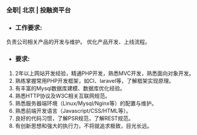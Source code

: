 ### 全职| 北京 | 投融资平台

* ### 工作要求:

负责公司相关产品的开发与维护。
优化产品开发、上线流程。

* ### 要求:
1. 2年以上网站开发经验，精通PHP开发，熟悉MVC开发，熟悉面向对象开发。
1. 熟练掌握常用PHP开发框架，如CI、laravel等，了解框架实现原理。
1. 有丰富的Mysql数据库建模、数据库优化经验。
1. 熟悉HTTP协议及W3C相关互联网规范。
1. 熟悉服务器端环境（Linux/Mysql/Nginx等）的配置与维护。
1. 熟悉前端开发语言（Javascript/CSS/HTML等）。
1. 良好的代码习惯，了解PSR规范，了解REST规范。
1. 有创新思想和强大的执行力，不将就追求极致，目光长远。
